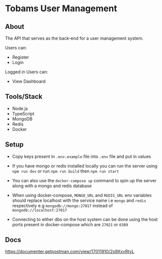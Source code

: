 # Tobams User Management

## About
The API that serves as the back-end for a user management system.

Users can:
* Register
* Login

Logged in Users can:
* View Dashboard

## Tools/Stack

* Node.js
* TypeScript
* MongoDB
* Redis
* Docker

## Setup
* Copy keys present in `.env.example` file into `.env` file and put in values

* If you have mongo or redis installed locally you can run the server using `npm run dev` or run `npm run build` then `npm run start`

* You can also use the `docker-compose up` command to spin up the server along with a mongo and redis database

* When using docker-compose, `MONGO_URL` and `REDIS_URL` env variables should replace localhost with the service name i.e `mongo` and `redis` respectively e.g `mongodb://mongo:27017` instead of `mongodb://localhost:27017`

* Connecting to either dbs on the host system can be done using the host ports present in docker-compose which are `27021` or `6389`

## Docs

https://documenter.getpostman.com/view/17011910/2s9XxvRtvL